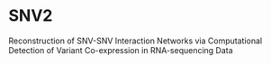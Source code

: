 # SNV2
Reconstruction of SNV-SNV Interaction Networks via Computational
Detection of Variant Co-expression in RNA-sequencing Data
